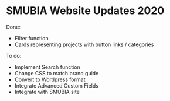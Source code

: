 # SMUBIA Website Updates 2020

Done:
- Filter function
- Cards representing projects with button links / categories

To do:
- Implement Search function
- Change CSS to match brand guide
- Convert to Wordpress format
- Integrate Advanced Custom Fields
- Integrate with SMUBIA site
